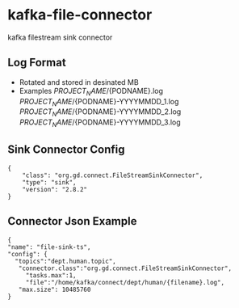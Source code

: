 # kafka-file-connector
kafka filestream sink connector

## Log Format
- Rotated and stored in desinated MB
- Examples
${PROJECT_NAME}/${PODNAME}.log 
${PROJECT_NAME}/${PODNAME}-YYYYMMDD_1.log 
${PROJECT_NAME}/${PODNAME}-YYYYMMDD_2.log
${PROJECT_NAME}/${PODNAME}-YYYYMMDD_3.log

## Sink Connector Config
```
{
    "class": "org.gd.connect.FileStreamSinkConnector",
    "type": "sink",
    "version": "2.8.2"
}
```

## Connector Json Example
```
{  
"name": "file-sink-ts",  
"config": {
  "topics":"dept.human.topic",
   "connector.class":"org.gd.connect.FileStreamSinkConnector",
	 "tasks.max":1,
	 "file":"/home/kafka/connect/dept/human/{filename}.log",
   "max.size": 10485760
}
```
